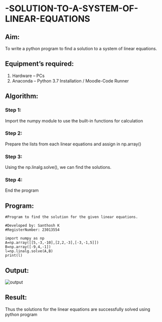 # -SOLUTION-TO-A-SYSTEM-OF-LINEAR-EQUATIONS
## Aim:
To write a python program to find a solution to a system of linear equations.
## Equipment’s required:
1. 	Hardware – PCs
2. 	Anaconda – Python 3.7 Installation / Moodle-Code Runner
## Algorithm:
### Step 1: 
Import the numpy module to use the built-in functions for calculation
### Step 2: 
Prepare the lists from each linear equations and assign in np.array()
### Step 3: 
Using the np.linalg.solve(), we can find the solutions.
### Step 4: 
End the program
## Program:
```
#Program to find the solution for the given linear equations.

#Developed by: Santhosh K
#RegisterNumber: 23013554

import numpy as np
A=np.array([[5,-3,-10],[2,2,-3],[-3,-1,5]])
B=np.array([-9,4,-1])
l=np.linalg.solve(A,B)
print(l)
```
## Output:
![output](https://github.com/ksanthosh2805/-SOLUTION-TO-A-SYSTEM-OF-LINEAR-EQUATIONS/assets/85092922/39a8ae7d-0840-4ec3-a9a8-1ace14df670a)

## Result: 
Thus the solutions for the linear equations are successfully solved using python program

